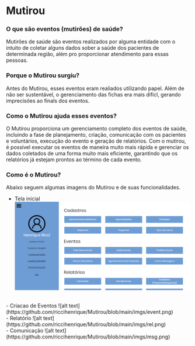 # Mutirou

### O que são eventos (mutirões) de saúde?

Mutirões de saúde são eventos realizados por alguma entidade com o intuito de coletar alguns dados sober a saúde dos pacientes de determinada região, além pro proporcionar atendimento para essas pessoas.

### Porque o Mutirou surgiu?

Antes do Mutirou, esses eventos eram realiados utilizando papel. Além de não ser sustentável, o gerenciamento das fichas era mais dificl, gerando imprecisões ao finals dos eventos.

### Como o Mutirou ajuda esses eventos?

O Mutirou proporciona um gerenciamento completo dos eventos de saúde, incluindo a fase de planejamento, criação, comunicação com os pacientes e voluntários, execução do  evento e geração de relatórios. Com o mutirou, é possível executar os eventos de maneira muito mais rápida e gerenciar os dados coletados de uma forma muito mais eficiente, garantindo que os relatórios já estejam prontos ao término de cada evento.

### Como é o Mutirou?
Abaixo seguem algumas imagens do Mutirou e de suas funcionalidades.

- Tela inicial
![alt text](https://github.com/riccihenrique/Mutirou/blob/main/imgs/dash.PNG)
<br/>
- Criacao de Eventos 
![alt text](https://github.com/riccihenrique/Mutirou/blob/main/imgs/event.png)
<br/>
- Relatório
![alt text](https://github.com/riccihenrique/Mutirou/blob/main/imgs/rel.png)
<br/>
- Comunicação
![alt text](https://github.com/riccihenrique/Mutirou/blob/main/imgs/msg.png)
